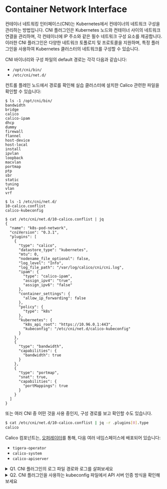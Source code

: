 # Container Network Interface

컨테이너 네트워킹 인터페이스(CNI)는 Kubernetes에서 컨테이너의 네트워크 구성을 관리하는 방법입니다. CNI 플러그인은 Kubernetes 노드와 컨테이너 사이의 네트워크 연결을 관리하며, 각 컨테이너에 IP 주소와 같은 필수 네트워크 구성 요소를 제공합니다. 이러한 CNI 플러그인은 다양한 네트워크 토폴로지 및 프로토콜을 지원하며, 특정 플러그인을 사용하여 Kubernetes 클러스터의 네트워크를 구성할 수 있습니다.

CNI 바이너리와 구성 파일의 default 경로는 각각 다음과 같습니다:
- `/opt/cni/bin/`
- `/etc/cni/net.d/`

컨트롤 플레인 노드에서 경로를 확인해 실습 클러스터에 설치한 Calico 관련한 파일을 확인할 수 있습니다:
```shell
$ ls -1 /opt/cni/bin/
bandwidth
bridge
calico
calico-ipam
dhcp
dummy
firewall
flannel
host-device
host-local
install
ipvlan
loopback
macvlan
portmap
ptp
sbr
static
tuning
vlan
vrf

$ ls -1 /etc/cni/net.d/
10-calico.conflist
calico-kubeconfig

$ cat /etc/cni/net.d/10-calico.conflist | jq
{
  "name": "k8s-pod-network",
  "cniVersion": "0.3.1",
  "plugins": [
    {
      "type": "calico",
      "datastore_type": "kubernetes",
      "mtu": 0,
      "nodename_file_optional": false,
      "log_level": "Info",
      "log_file_path": "/var/log/calico/cni/cni.log",
      "ipam": {
        "type": "calico-ipam",
        "assign_ipv4": "true",
        "assign_ipv6": "false"
      },
      "container_settings": {
        "allow_ip_forwarding": false
      },
      "policy": {
        "type": "k8s"
      },
      "kubernetes": {
        "k8s_api_root": "https://10.96.0.1:443",
        "kubeconfig": "/etc/cni/net.d/calico-kubeconfig"
      }
    },
    {
      "type": "bandwidth",
      "capabilities": {
        "bandwidth": true
      }
    },
    {
      "type": "portmap",
      "snat": true,
      "capabilities": {
        "portMappings": true
      }
    }
  ]
}
```

또는 여러 CNI 중 어떤 것을 사용 중인지, 구성 경로를 보고 확인할 수도 있습니다.
```sh
$ cat /etc/cni/net.d/10-calico.conflist | jq -r .plugins[0].type
calico
```

Calico 컴포넌트는, [오퍼레이터](https://kubernetes.io/ko/docs/concepts/extend-kubernetes/operator/)를 통해, 다음 여러 네임스페이스에 배포되어 있습니다:
- `tigera-operator`
- `calico-system`
- `calico-apiserver`

<details>
<summary>Q1. CNI 플러그인의 로그 파일 경로와 로그를 살펴보세요</summary>

```sh
$ cat /etc/cni/net.d/10-calico.conflist | jq -r .plugins[0].log_file_path
/var/log/calico/cni/cni.log
$ tail -f /var/log/calico/cni/cni.log
...
```

</details>

<details>
<summary>Q2. CNI 플러그인을 사용하는 kubeconfig 파일에서 API 서버 인증 방식을 확인해보세요</summary>

```sh
$ cat /etc/cni/net.d/10-calico.conflist | jq -r .plugins[0].kubernetes.kubeconfig
/etc/cni/net.d/calico-kubeconfig

$ cat /etc/cni/net.d/calico-kubeconfig | yq -r '.users[].user | keys'
- token
```

</details>
